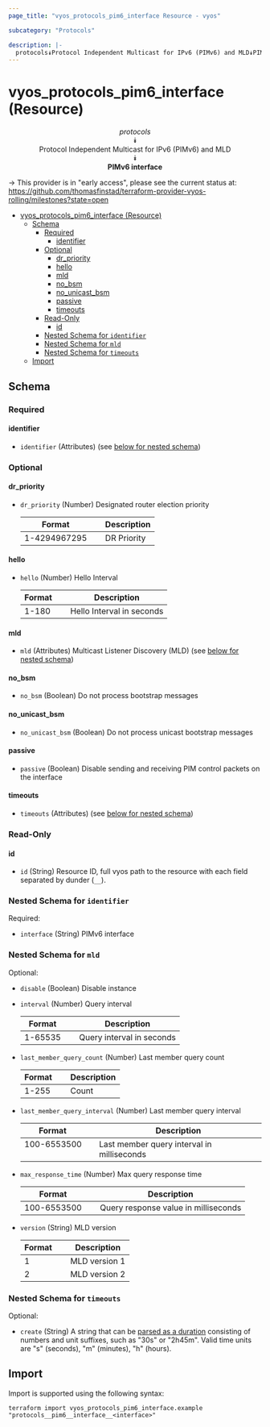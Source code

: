 ```yaml
---
page_title: "vyos_protocols_pim6_interface Resource - vyos"

subcategory: "Protocols"

description: |-
  protocols⯯Protocol Independent Multicast for IPv6 (PIMv6) and MLD⯯PIMv6 interface
---
```


# vyos_protocols_pim6_interface (Resource)
<center>

*protocols*  
⯯  
Protocol Independent Multicast for IPv6 (PIMv6) and MLD  
⯯  
**PIMv6 interface**


</center>

-> This provider is in "early access", please see the current status at: https://github.com/thomasfinstad/terraform-provider-vyos-rolling/milestones?state=open

<!--TOC-->

- [vyos_protocols_pim6_interface (Resource)](#vyos_protocols_pim6_interface-resource)
  - [Schema](#schema)
    - [Required](#required)
      - [identifier](#identifier)
    - [Optional](#optional)
      - [dr_priority](#dr_priority)
      - [hello](#hello)
      - [mld](#mld)
      - [no_bsm](#no_bsm)
      - [no_unicast_bsm](#no_unicast_bsm)
      - [passive](#passive)
      - [timeouts](#timeouts)
    - [Read-Only](#read-only)
      - [id](#id)
    - [Nested Schema for `identifier`](#nested-schema-for-identifier)
    - [Nested Schema for `mld`](#nested-schema-for-mld)
    - [Nested Schema for `timeouts`](#nested-schema-for-timeouts)
  - [Import](#import)

<!--TOC-->

<!-- schema generated by tfplugindocs -->
## Schema

### Required

#### identifier
- `identifier` (Attributes) (see [below for nested schema](#nestedatt--identifier))

### Optional

#### dr_priority
- `dr_priority` (Number) Designated router election priority

    |  Format        &emsp;|  Description  |
    |----------------|---------------|
    |  1-4294967295  &emsp;|  DR Priority  |
#### hello
- `hello` (Number) Hello Interval

    |  Format  &emsp;|  Description                |
    |----------|-----------------------------|
    |  1-180   &emsp;|  Hello Interval in seconds  |
#### mld
- `mld` (Attributes) Multicast Listener Discovery (MLD) (see [below for nested schema](#nestedatt--mld))
#### no_bsm
- `no_bsm` (Boolean) Do not process bootstrap messages
#### no_unicast_bsm
- `no_unicast_bsm` (Boolean) Do not process unicast bootstrap messages
#### passive
- `passive` (Boolean) Disable sending and receiving PIM control packets on the interface
#### timeouts
- `timeouts` (Attributes) (see [below for nested schema](#nestedatt--timeouts))

### Read-Only

#### id
- `id` (String) Resource ID, full vyos path to the resource with each field separated by dunder (`__`).

<a id="nestedatt--identifier"></a>
### Nested Schema for `identifier`

Required:

- `interface` (String) PIMv6 interface


<a id="nestedatt--mld"></a>
### Nested Schema for `mld`

Optional:

- `disable` (Boolean) Disable instance
- `interval` (Number) Query interval

    |  Format   &emsp;|  Description                |
    |-----------|-----------------------------|
    |  1-65535  &emsp;|  Query interval in seconds  |
- `last_member_query_count` (Number) Last member query count

    |  Format  &emsp;|  Description  |
    |----------|---------------|
    |  1-255   &emsp;|  Count        |
- `last_member_query_interval` (Number) Last member query interval

    |  Format       &emsp;|  Description                                 |
    |---------------|----------------------------------------------|
    |  100-6553500  &emsp;|  Last member query interval in milliseconds  |
- `max_response_time` (Number) Max query response time

    |  Format       &emsp;|  Description                           |
    |---------------|----------------------------------------|
    |  100-6553500  &emsp;|  Query response value in milliseconds  |
- `version` (String) MLD version

    |  Format  &emsp;|  Description    |
    |----------|-----------------|
    |  1       &emsp;|  MLD version 1  |
    |  2       &emsp;|  MLD version 2  |


<a id="nestedatt--timeouts"></a>
### Nested Schema for `timeouts`

Optional:

- `create` (String) A string that can be [parsed as a duration](https://pkg.go.dev/time#ParseDuration) consisting of numbers and unit suffixes, such as &#34;30s&#34; or &#34;2h45m&#34;. Valid time units are &#34;s&#34; (seconds), &#34;m&#34; (minutes), &#34;h&#34; (hours).

## Import

Import is supported using the following syntax:

```shell
terraform import vyos_protocols_pim6_interface.example "protocols__pim6__interface__<interface>"
```
